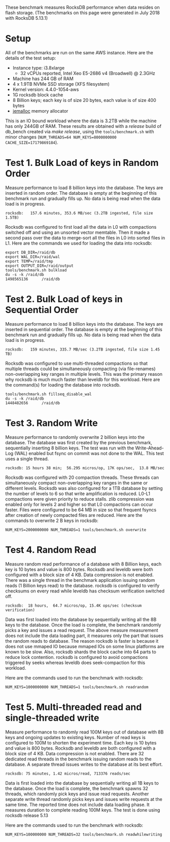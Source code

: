 These benchmark measures RocksDB performance when data resides on flash storage.
(The benchmarks on this page were generated in July 2018 with RocksDB 5.13.1)

# Setup

All of the benchmarks are run on the same AWS instance. Here are the details of the test setup:

* Instance type: i3.8xlarge
  * 32 vCPUs reported, Intel Xeo E5-2686 v4 (Broadwell) @ 2.3GHz
* Machine has 244 GB of RAM
* 4 x 1.9TB NVMe SSD storage (XFS filesystem)
* Kernel version: 4.4.0-1054-aws
* 1G rocksdb block cache
* 8 Billion keys; each key is of size 20 bytes, each value is of size 400 bytes
* [jemalloc](https://www.facebook.com/notes/facebook-engineering/scalable-memory-allocation-using-jemalloc/480222803919) memory allocator 

This is an IO bound workload where the data is 3.2TB while the machine has only 244GB of RAM. These results are obtained with a _release_ build of db_bench created via _make release_, using the `tools/benchmark.sh` with minor changes (`NUM_THREADS=64 NUM_KEYS=8000000000 CACHE_SIZE=17179869184`).

# Test 1. Bulk Load of keys in Random Order

Measure performance to load 8 billion keys into the database. The keys are inserted in random order. The database is empty at the beginning of this benchmark run and gradually fills up. No data is being read when the data load is in progress. 

    rocksdb:   157.6 minutes, 353.6 MB/sec (3.2TB ingested, file size 1.5TB)

Rocksdb was configured to first load all the data in L0 with compactions switched off and using an unsorted vector memtable. Then it made a second pass over the data to merge-sort all the files in L0 into sorted files in L1.  Here are the commands we used for loading the data into rocksdb:

    export DB_DIR=/raid/db
    export WAL_DIR=/raid/wal
    export TEMP=/raid/tmp
    export OUTPUT_DIR=/raid/output
    tools/benchmark.sh bulkload
    du -s -k /raid/db
    1498565136      /raid/db


# Test 2. Bulk Load of keys in Sequential Order

Measure performance to load 8 billion keys into the database. The keys are inserted in sequential order. The database is empty at the beginning of this benchmark run and gradually fills up. No data is being read when the data load is in progress.

    rocksdb:   159 minutes, 335.7 MB/sec (3.2TB ingested, file size 1.45 TB)

Rocksdb was configured to use multi-threaded compactions so that multiple threads could be simultaneously compacting (via file-renames) non-overlapping key ranges in multiple levels. This was the primary reason why rocksdb is much much faster than leveldb for this workload. Here are the command(s) for loading the database into rocksdb.

    tools/benchmark.sh fillseq_disable_wal
    du -s -k /raid/db
    1448482656      /raid/db

# Test 3. Random Write

Measure performance to randomly overwrite 2 billion keys into the database. The database was first created by the previous benchmark, sequentially inserting 8 billion keys. The test was run with the Write-Ahead-Log (WAL) enabled but fsync on commit was not done to the WAL.  This test uses a single thread.

    rocksdb: 15 hours 38 min;  56.295 micros/op, 17K ops/sec,  13.8 MB/sec
    
Rocksdb was configured with 20 compaction threads. These threads can simultaneously compact non-overlapping key ranges in the same or different levels. Rocksdb was also configured for a 1TB database by setting the number of levels to 6 so that write amplification is reduced. L0-L1 compactions were given priority to reduce stalls. zlib compression was enabled only for levels 2 and higher so that L0 compactions can occur faster. Files were configured to be 64 MB in size so that frequent fsyncs after creation of newly compacted files are reduced. Here are the commands to overwrite 2 B keys in rocksdb:

    NUM_KEYS=2000000000 NUM_THREADS=1 tools/benchmark.sh overwrite

# Test 4. Random Read

Measure random read performance of a database with 8 Billion keys, each key is 10 bytes and value is 800 bytes. Rocksdb and leveldb were both configured with a block size of 4 KB. Data compression is not enabled. There was a single thread in the benchmark application issuing random reads (1 Billion keys read) to the database. rocksdb is configured to verify checksums on every read while leveldb has checksum verification switched off.

    rocksdb:  18 hours,  64.7 micros/op, 15.4K ops/sec (checksum verification)

Data was first loaded into the database by sequentially writing all the 8B keys to the database. Once the load is complete, the benchmark randomly picks a key and issues a read request. The above measure measurement does not include the data loading part, it measures only the part that issues the random reads to database. The reason rocksdb is faster is because it does not use mmaped IO because mmaped IOs on some linux platforms are known to be slow. Also, rocksdb shards the block cache into 64 parts to reduce lock contention. rocksdb is configured to avoid compactions triggered by seeks whereas leveldb does seek-compaction for this workload.

Here are the commands used to run the benchmark with rocksdb:
    
    NUM_KEYS=1000000000 NUM_THREADS=1 tools/benchmark.sh readrandom

# Test 5. Multi-threaded read and single-threaded write

Measure performance to randomly read 100M keys out of database with 8B keys and ongoing updates to existing keys. Number of read keys is configured to 100M to shorten the experiment time. Each key is 10 bytes and value is 800 bytes. Rocksdb and leveldb are both configured with a block size of 4 KB. Data compression is not enabled. There are 32 dedicated read threads in the benchmark issuing random reads to the database. A separate thread issues writes to the database at its best effort.

    rocksdb: 75 minutes, 1.42 micros/read, 713376 reads/sec

Data is first loaded into the database by sequentially writing all 1B keys to the database. Once the load is complete, the benchmark spawns 32 threads, which randomly pick keys and issue read requests. Another separate write thread randomly picks keys and issues write requests at the same time. The reported time does not include data loading phase. It measures duration to complete reading 100M keys. The test is done using rocksdb release 5.13

Here are the commands used to run the benchmark with rocksdb:

    NUM_KEYS=100000000 NUM_THREADS=32 tools/benchmark.sh readwhilewriting
